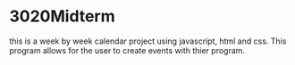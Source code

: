 # 3020Midterm
this is a week by week calendar project using javascript, html and css. This program allows for the user to create events with thier program.
